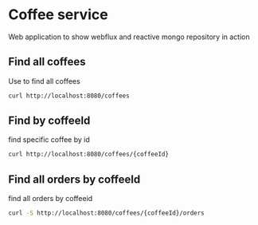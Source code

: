 # Coffee service

Web application to show webflux and reactive mongo repository in action

## Find all coffees

Use to find all coffees

```bash
curl http://localhost:8080/coffees
```

## Find by coffeeId

find specific coffee by id

```bash
curl http://localhost:8080/coffees/{coffeeId}
```

## Find all orders by coffeeId

find all orders by coffeeid

```bash
curl -S http://localhost:8080/coffees/{coffeeId}/orders
```